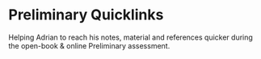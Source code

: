 # Preliminary Quicklinks

Helping Adrian to reach his notes, material and references quicker during the open-book & online Preliminary assessment.
